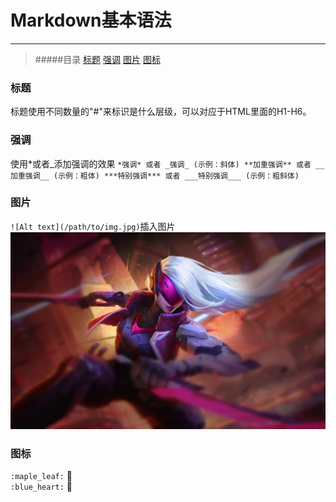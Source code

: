 # Markdown基本语法  
----
  > #####目录
  > [标题](#title)
  > [强调](#strong)
  > [图片](#img)
  > [图标](#icon)

### 标题  <b id="title"></b>  
标题使用不同数量的"#"来标识是什么层级，可以对应于HTML里面的H1-H6。  

### 强调  <b id="strong"></b>  
使用*或者_添加强调的效果
`
*强调* 或者 _强调_ (示例：斜体)
**加重强调** 或者 __加重强调__ (示例：粗体)
***特别强调*** 或者 ___特别强调___ (示例：粗斜体)
`

### 图片   <b id="img"></b>  
`![Alt text](/path/to/img.jpg)`插入图片
![kate](img/kate.jpg)

### 图标 <b id="icon"></b>  
`:maple_leaf:` :maple_leaf:  
`:blue_heart:` :blue_heart:
 
 